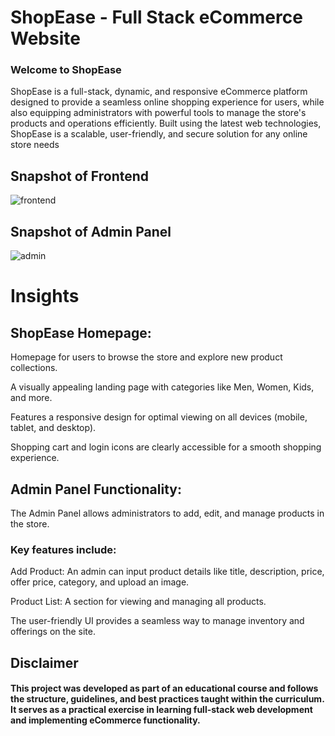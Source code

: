 # ShopEase - Full Stack eCommerce Website

### Welcome to ShopEase


ShopEase is a full-stack, dynamic, and responsive eCommerce platform designed to provide a seamless online shopping experience for users, while also equipping administrators with powerful tools to manage the store's products and operations efficiently. Built using the latest web technologies, ShopEase is a scalable, user-friendly, and secure solution for any online store needs





## Snapshot of Frontend 

![frontend](https://github.com/user-attachments/assets/671f1bec-ddae-423c-a6c2-df1a56f2ac0c)


 
 ## Snapshot of Admin Panel

![admin](https://github.com/user-attachments/assets/8dcf6d06-ad94-4103-b915-7e3fcc50e411)


# Insights

## ShopEase Homepage:
Homepage for users to browse the store and explore new product collections.

A visually appealing landing page with categories like Men, Women, Kids, and more.

Features a responsive design for optimal viewing on all devices (mobile, tablet, and desktop).

Shopping cart and login icons are clearly accessible for a smooth shopping experience.

## Admin Panel Functionality:
The Admin Panel allows administrators to add, edit, and manage products in the store. 
### Key features include:
Add Product: An admin can input product details like title, description, price, offer price, category, and upload an image.

Product List: A section for viewing and managing all products.

The user-friendly UI provides a seamless way to manage inventory and offerings on the site.


## Disclaimer
#### This project was developed as part of an educational course and follows the structure, guidelines, and best practices taught within the curriculum. It serves as a practical exercise in learning full-stack web development and implementing eCommerce functionality. 
